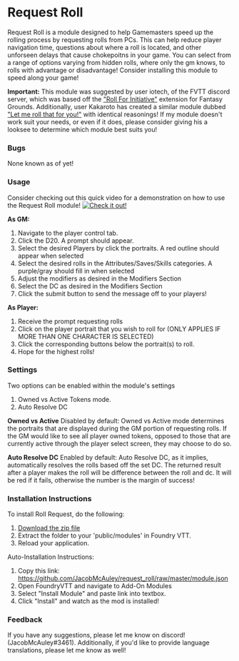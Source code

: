 # Request Roll
Request Roll is a module designed to help Gamemasters speed up the rolling process by requesting rolls from PCs. This can help reduce player navigation time, questions about where a roll is located, and other unforseen delays that cause chokepoitns in your game. You can select from a range of options varying from hidden rolls, where only the gm knows, to rolls with advantage or disadvantage! Consider installing this module to speed along your game!

**Important:** This module was suggested by user iotech, of the FVTT discord server, which was based off the ["Roll For Initiative"](https://www.fantasygrounds.com/forums/showthread.php?45234-5E-Request-Roll-Extension-WIP) extension for Fantasy Grounds. Additionally, user Kakaroto has created a similar module dubbed ["Let me roll that for you!"](https://github.com/kakaroto/fvtt-module-lmrtfy) with identical reasonings! If my module doesn't work suit your needs, or even if it does, please consider giving his a looksee to determine which module best suits you!

### Bugs
None known as of yet!

### Usage

Consider checking out this quick video for a demonstration on how to use the Request Roll module!
[![Check it out!](https://img.youtube.com/vi/PbTKoWVsvGE/maxresdefault.jpg)](https://www.youtube.com/watch?v=PbTKoWVsvGE)

**As GM:**
1. Navigate to the player control tab.
2. Click the D20. A prompt should appear.
3. Select the desired Players by click the portraits. A red outline should appear when selected
4. Select the desired rolls in the Attributes/Saves/Skills categories. A purple/gray should fill in when selected
5. Adjust the modifiers as desired in the Modifiers Section
6. Select the DC as desired in the Modifiers Section
7. Click the submit button to send the message off to your players!

**As Player:**
1. Receive the prompt requesting rolls
2. Click on the player portrait that you wish to roll for (ONLY APPLIES IF MORE THAN ONE CHARACTER IS SELECTED)
3. Click the corresponding buttons below the portrait(s) to roll.
4. Hope for the highest rolls!

### Settings
Two options can be enabled within the module's settings
1. Owned vs Active Tokens mode.
2. Auto Resolve DC

**Owned vs Active**
Disabled by default: Owned vs Active mode determines the portraits that are displayed during the GM portion of requesting rolls. If the GM would like to see all player owned tokens, opposed to those that are currently active through the player select screen, they may choose to do so.

**Auto Resolve DC**
Enabled by default:  Auto Resolve DC, as it implies, automatically resolves the rolls based off the set DC. The returned result after a player makes the roll will be difference between the roll and dc. It will be red if it fails, otherwise the number is the margin of success! 


### Installation Instructions

To install Roll Request, do the following:

1. [Download the zip file](https://github.com/JacobMcAuley/foundry-patrol/archive/master.zip)
2. Extract the folder to your 'public/modules' in Foundry VTT.
3. Reload your application.

Auto-Installation Instructions:

1. Copy this link: https://github.com/JacobMcAuley/request_roll/raw/master/module.json
2. Open FoundryVTT and navigate to Add-On Modules
3. Select "Install Module" and paste link into textbox.
4. Click "Install" and watch as the mod is installed!


### Feedback

If you have any suggestions, please let me know on discord! (JacobMcAuley#3461).
Additionally, if you'd like to provide language translations, please let me know as well!